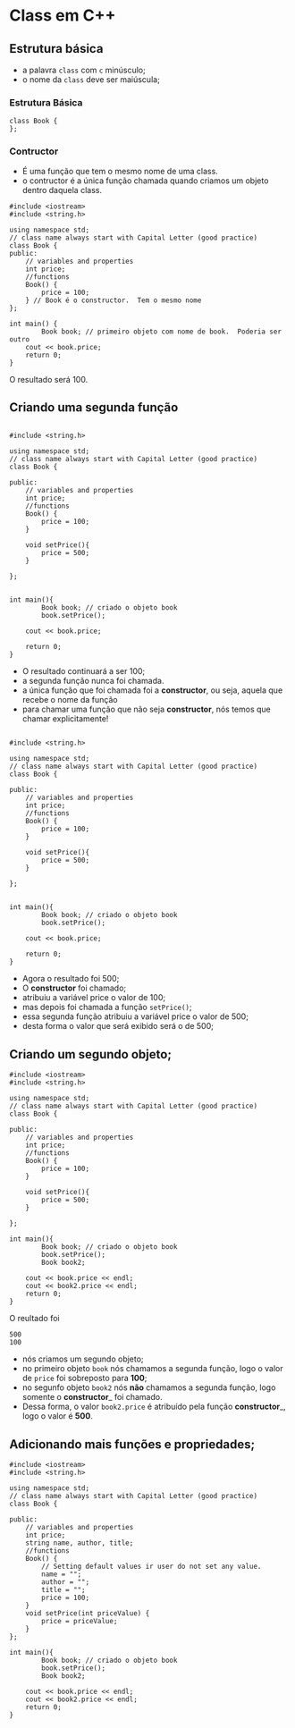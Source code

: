 # Class em C++

## Estrutura básica
- a palavra ```class``` com ```c``` minúsculo;
- o nome da ```class``` deve ser maiúscula;

### Estrutura Básica
```
class Book {
};
```

### Contructor
- É uma função que tem o mesmo nome de uma class.
- o contructor é a única função chamada quando criamos um objeto dentro daquela class.

```
#include <iostream>
#include <string.h>

using namespace std;
// class name always start with Capital Letter (good practice)
class Book {
public:    
    // variables and properties
    int price;
    //functions 
    Book() { 
        price = 100;  
    } // Book é o constructor.  Tem o mesmo nome
};

int main() {
        Book book; // primeiro objeto com nome de book.  Poderia ser outro
    cout << book.price;
    return 0;
}
```

O resultado será 100.

## Criando uma segunda função
```

#include <string.h>

using namespace std;
// class name always start with Capital Letter (good practice)
class Book {

public:    
    // variables and properties
    int price;
    //functions 
    Book() {
        price = 100;  
    }
    
    void setPrice(){
        price = 500;
    }
    
};


int main(){
        Book book; // criado o objeto book
        book.setPrice();
    
    cout << book.price;

    return 0;
}
```
- O resultado continuará a ser 100;
- a segunda função nunca foi chamada.
- a única função que foi chamada foi a __constructor__, ou seja, aquela que recebe o nome da função
- para chamar uma função que não seja __constructor__, nós temos que chamar explicitamente!

```

#include <string.h>

using namespace std;
// class name always start with Capital Letter (good practice)
class Book {

public:    
    // variables and properties
    int price;
    //functions 
    Book() {
        price = 100;  
    }
    
    void setPrice(){
        price = 500;
    }
    
};


int main(){
        Book book; // criado o objeto book
        book.setPrice();
    
    cout << book.price;

    return 0;
}

```
- Agora o resultado foi 500;
- O __constructor__ foi chamado;
- atribuiu a variável price o valor de 100;
- mas depois foi chamada a função ```setPrice()```;
- essa segunda função atribuiu a variável price o valor de 500;
- desta forma o valor que será exibido será o de 500;

## Criando um segundo objeto;
```
#include <iostream>
#include <string.h>

using namespace std;
// class name always start with Capital Letter (good practice)
class Book {

public:    
    // variables and properties
    int price;
    //functions 
    Book() {
        price = 100;  
    }
    
    void setPrice(){
        price = 500;
    }
    
};

int main(){
        Book book; // criado o objeto book
        book.setPrice();
        Book book2;
    
    cout << book.price << endl;
    cout << book2.price << endl;
    return 0;
}

```
O reultado foi
```
500
100
```

- nós criamos um segundo objeto;
- no primeiro objeto ```book``` nós chamamos a segunda função, logo o valor de ```price``` foi sobreposto para __100__;
- no segunfo objeto ```book2``` nós __não__ chamamos a segunda função, logo somente o  __constructor___ foi chamado.
- Dessa forma, o valor ```book2.price``` é atribuído pela função __constructor___, logo o valor é __500__.


## Adicionando mais funções e propriedades;
```
#include <iostream>
#include <string.h>

using namespace std;
// class name always start with Capital Letter (good practice)
class Book {

public:    
    // variables and properties
    int price;
    string name, author, title;
    //functions 
    Book() {
        // Setting default values ir user do not set any value.
        name = "";
        author = "";
        title = "";
        price = 100;  
    }
    void setPrice(int priceValue) {
        price = priceValue;
    }
};

int main(){
        Book book; // criado o objeto book
        book.setPrice();
        Book book2;
    
    cout << book.price << endl;
    cout << book2.price << endl;
    return 0;
}
```
